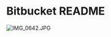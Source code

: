 # Bitbucket README #

![IMG_0642.JPG](https://bitbucket.org/repo/x5Eyxg/images/2722501607-IMG_0642.JPG)